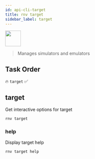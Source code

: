 ```yaml
---
id: api-cli-target
title: rnv target
sidebar_label: target
---
```


<img src="https://renative.org/img/ic_cli.png" width=50 height=50 />

> Manages simulators and emulators

## Task Order

🔥 `target` ✅

## target

Get interactive options for target

```bash
rnv target
```

### help

Display target help

```bash
rnv target help
```
